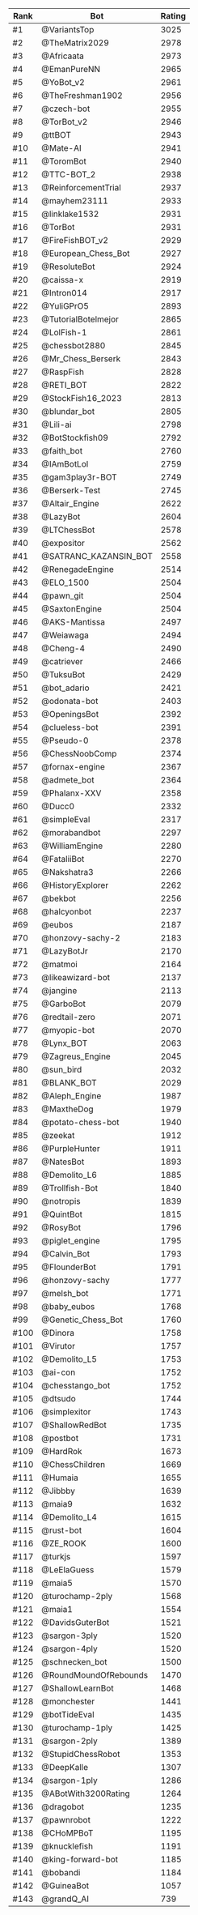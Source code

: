 Rank|Bot|Rating
---|---|---
#1|@VariantsTop|3025
#2|@TheMatrix2029|2978
#3|@Africaata|2973
#4|@EmanPureNN|2965
#5|@YoBot_v2|2961
#6|@TheFreshman1902|2956
#7|@czech-bot|2955
#8|@TorBot_v2|2946
#9|@ttBOT|2943
#10|@Mate-AI|2941
#11|@ToromBot|2940
#12|@TTC-BOT_2|2938
#13|@ReinforcementTrial|2937
#14|@mayhem23111|2933
#15|@linklake1532|2931
#16|@TorBot|2931
#17|@FireFishBOT_v2|2929
#18|@European_Chess_Bot|2927
#19|@ResoluteBot|2924
#20|@caissa-x|2919
#21|@Intron014|2917
#22|@YuliGPrO5|2893
#23|@TutorialBotelmejor|2865
#24|@LolFish-1|2861
#25|@chessbot2880|2845
#26|@Mr_Chess_Berserk|2843
#27|@RaspFish|2828
#28|@RETI_BOT|2822
#29|@StockFish16_2023|2813
#30|@blundar_bot|2805
#31|@Lili-ai|2798
#32|@BotStockfish09|2792
#33|@faith_bot|2760
#34|@IAmBotLol|2759
#35|@gam3play3r-BOT|2749
#36|@Berserk-Test|2745
#37|@Altair_Engine|2622
#38|@LazyBot|2604
#39|@LTChessBot|2578
#40|@expositor|2562
#41|@SATRANC_KAZANSIN_BOT|2558
#42|@RenegadeEngine|2514
#43|@ELO_1500|2504
#44|@pawn_git|2504
#45|@SaxtonEngine|2504
#46|@AKS-Mantissa|2497
#47|@Weiawaga|2494
#48|@Cheng-4|2490
#49|@catriever|2466
#50|@TuksuBot|2429
#51|@bot_adario|2421
#52|@odonata-bot|2403
#53|@OpeningsBot|2392
#54|@clueless-bot|2391
#55|@Pseudo-0|2378
#56|@ChessNoobComp|2374
#57|@fornax-engine|2367
#58|@admete_bot|2364
#59|@Phalanx-XXV|2358
#60|@Ducc0|2332
#61|@simpleEval|2317
#62|@morabandbot|2297
#63|@WilliamEngine|2280
#64|@FataliiBot|2270
#65|@Nakshatra3|2266
#66|@HistoryExplorer|2262
#67|@bekbot|2256
#68|@halcyonbot|2237
#69|@eubos|2187
#70|@honzovy-sachy-2|2183
#71|@LazyBotJr|2170
#72|@matmoi|2164
#73|@likeawizard-bot|2137
#74|@jangine|2113
#75|@GarboBot|2079
#76|@redtail-zero|2071
#77|@myopic-bot|2070
#78|@Lynx_BOT|2063
#79|@Zagreus_Engine|2045
#80|@sun_bird|2032
#81|@BLANK_BOT|2029
#82|@Aleph_Engine|1987
#83|@MaxtheDog|1979
#84|@potato-chess-bot|1940
#85|@zeekat|1912
#86|@PurpleHunter|1911
#87|@NatesBot|1893
#88|@Demolito_L6|1885
#89|@Trollfish-Bot|1840
#90|@notropis|1839
#91|@QuintBot|1815
#92|@RosyBot|1796
#93|@piglet_engine|1795
#94|@Calvin_Bot|1793
#95|@FlounderBot|1791
#96|@honzovy-sachy|1777
#97|@melsh_bot|1771
#98|@baby_eubos|1768
#99|@Genetic_Chess_Bot|1760
#100|@Dinora|1758
#101|@Virutor|1757
#102|@Demolito_L5|1753
#103|@ai-con|1752
#104|@chesstango_bot|1752
#105|@dtsudo|1744
#106|@simplexitor|1743
#107|@ShallowRedBot|1735
#108|@postbot|1731
#109|@HardRok|1673
#110|@ChessChildren|1669
#111|@Humaia|1655
#112|@Jibbby|1639
#113|@maia9|1632
#114|@Demolito_L4|1615
#115|@rust-bot|1604
#116|@ZE_ROOK|1600
#117|@turkjs|1597
#118|@LeElaGuess|1579
#119|@maia5|1570
#120|@turochamp-2ply|1568
#121|@maia1|1554
#122|@DavidsGuterBot|1521
#123|@sargon-3ply|1520
#124|@sargon-4ply|1520
#125|@schnecken_bot|1500
#126|@RoundMoundOfRebounds|1470
#127|@ShallowLearnBot|1468
#128|@monchester|1441
#129|@botTideEval|1435
#130|@turochamp-1ply|1425
#131|@sargon-2ply|1389
#132|@StupidChessRobot|1353
#133|@DeepKalle|1307
#134|@sargon-1ply|1286
#135|@ABotWith3200Rating|1264
#136|@dragobot|1235
#137|@pawnrobot|1222
#138|@CHoMPBoT|1195
#139|@knucklefish|1191
#140|@king-forward-bot|1185
#141|@bobandi|1184
#142|@GuineaBot|1057
#143|@grandQ_AI|739

